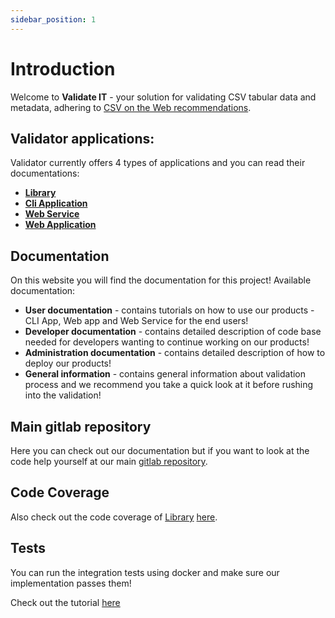 ```yaml
---
sidebar_position: 1
---
```


# Introduction

Welcome to **Validate IT** - your solution for validating CSV tabular data and metadata, adhering to [CSV on the Web recommendations](https://www.w3.org/TR/tabular-data-primer/).

## Validator applications:
Validator currently offers 4 types of applications and you can read their documentations:
- **[Library](lib/)**
- **[Cli Application](cli/)** 
- **[Web Service](web_service/)** 
- **[Web Application](web_app/)** 
  
## Documentation
On this website you will find the documentation for this project!
Available documentation:
- **User documentation** - contains tutorials on how to use our products - CLI App, Web app and Web Service for the end users!
- **Developer documentation** - contains detailed description of code base needed for developers wanting to continue working 
on our products!
- **Administration documentation** - contains detailed description of how to deploy our products!
- **General information** - contains general information about validation process and we recommend you take a quick look at it before rushing into the validation!

## Main gitlab repository

Here you can check out our documentation but if you want to look at the code help yourself at our 
main [gitlab repository](https://gitlab.mff.cuni.cz/kolcunm/csv-validator).

## Code Coverage

Also check out the code coverage of [Library](lib/) [here](lib/#code-coverage).


## Tests

You can run the integration tests using docker and make sure our implementation passes them!

Check out the tutorial [here](integration_tests/index.md)